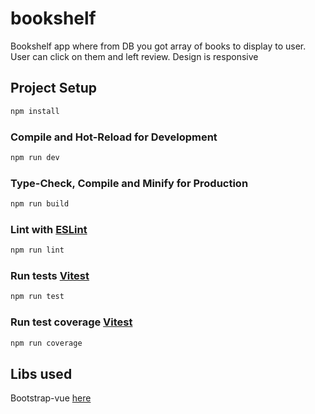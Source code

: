 # bookshelf

Bookshelf app where from DB you got array of books to display to user. User can click on them and left review.
Design is responsive

## Project Setup

```sh
npm install
```

### Compile and Hot-Reload for Development

```sh
npm run dev
```

### Type-Check, Compile and Minify for Production

```sh
npm run build
```

### Lint with [ESLint](https://eslint.org/)

```sh
npm run lint
```

### Run tests [Vitest](https://vitest.dev)

```sh
npm run test
```

### Run test coverage [Vitest](https://vitest.dev)

```sh
npm run coverage
```

## Libs used
Bootstrap-vue [here](https://bootstrap-vue-next.github.io/bootstrap-vue-next/docs.html)